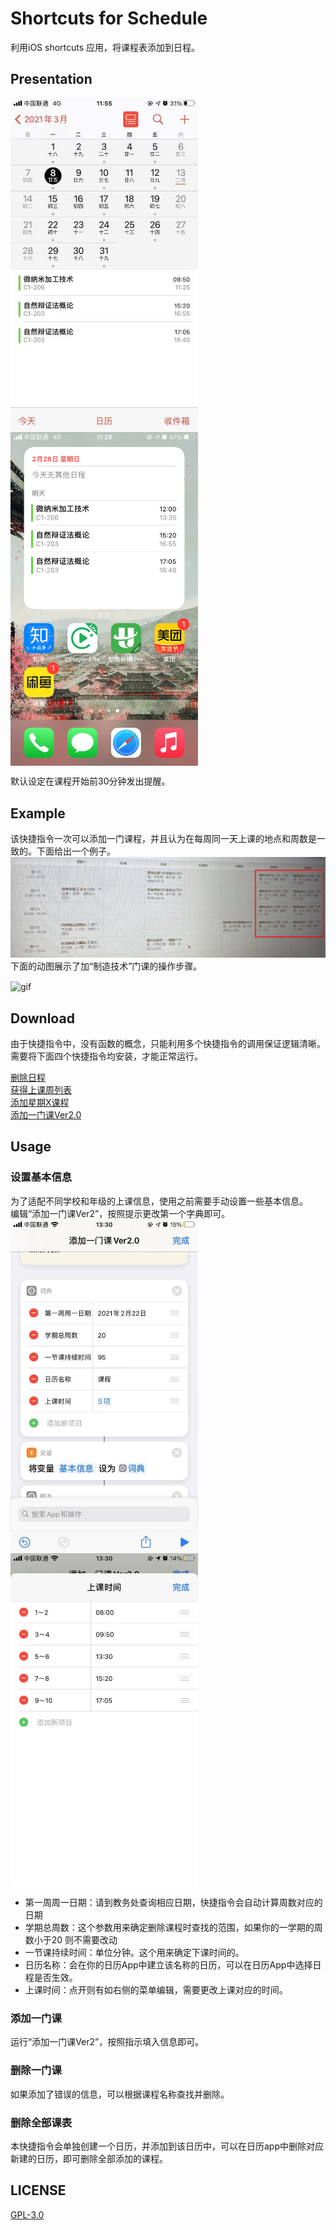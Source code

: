 # Shortcuts for Schedule

利用iOS shortcuts 应用，将课程表添加到日程。

## Presentation

<img src="img/presentation1.png" width = "300"  alt="presentation in calendar" align=center />
<img src="img/presentation2.png" width = "300"  alt="presentation in widget" align=center />

默认设定在课程开始前30分钟发出提醒。

## Example

该快捷指令一次可以添加一门课程，并且认为在每周同一天上课的地点和周数是一致的。下面给出一个例子。
![schedule](img/example1.png)
下面的动图展示了加“制造技术”门课的操作步骤。

 <img src="img/example2.gif" width = "300"  alt="gif" align=center />

## Download

由于快捷指令中，没有函数的概念，只能利用多个快捷指令的调用保证逻辑清晰。
需要将下面四个快捷指令均安装，才能正常运行。

[删除日程](https://www.icloud.com/shortcuts/9388b9a1387f483a94a2510c22919581)  
[获得上课周列表](https://www.icloud.com/shortcuts/6853b7414f2e4a65939a03ff975092ed)  
[添加星期X课程](https://www.icloud.com/shortcuts/cc90055edd714811ad1457b7efd84d97)  
[添加一门课Ver2.0](https://www.icloud.com/shortcuts/9a99989cfaf54a0fa7ce319de9f17483)  

## Usage

### 设置基本信息

为了适配不同学校和年级的上课信息，使用之前需要手动设置一些基本信息。  
编辑“添加一门课Ver2”，按照提示更改第一个字典即可。  
 <img src="img/settings0.png" width = "300"  alt="gif" align=center />
 <img src="img/settings1.png" width = "300"  alt="gif" align=center />
- 第一周周一日期：请到教务处查询相应日期，快捷指令会自动计算周数对应的日期
- 学期总周数：这个参数用来确定删除课程时查找的范围，如果你的一学期的周数小于20 则不需要改动
- 一节课持续时间：单位分钟。这个用来确定下课时间的。
- 日历名称：会在你的日历App中建立该名称的日历，可以在日历App中选择日程是否生效。
- 上课时间：点开则有如右侧的菜单编辑，需要更改上课对应的时间。

### 添加一门课

运行“添加一门课Ver2”，按照指示填入信息即可。

### 删除一门课

如果添加了错误的信息，可以根据课程名称查找并删除。

### 删除全部课表

本快捷指令会单独创建一个日历，并添加到该日历中，可以在日历app中删除对应新建的日历，即可删除全部添加的课程。

## LICENSE
[GPL-3.0](LICENSE)
